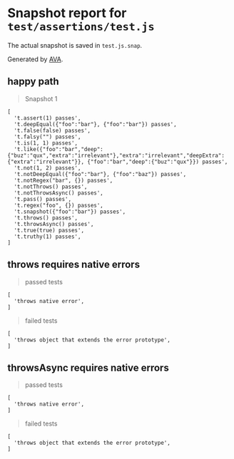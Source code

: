 # Snapshot report for `test/assertions/test.js`

The actual snapshot is saved in `test.js.snap`.

Generated by [AVA](https://avajs.dev).

## happy path

> Snapshot 1

    [
      't.assert(1) passes',
      't.deepEqual({"foo":"bar"}, {"foo":"bar"}) passes',
      't.false(false) passes',
      't.falsy("") passes',
      't.is(1, 1) passes',
      't.like({"foo":"bar","deep":{"buz":"qux","extra":"irrelevant"},"extra":"irrelevant","deepExtra":{"extra":"irrelevant"}}, {"foo":"bar","deep":{"buz":"qux"}}) passes',
      't.not(1, 2) passes',
      't.notDeepEqual({"foo":"bar"}, {"foo":"baz"}) passes',
      't.notRegex("bar", {}) passes',
      't.notThrows() passes',
      't.notThrowsAsync() passes',
      't.pass() passes',
      't.regex("foo", {}) passes',
      't.snapshot({"foo":"bar"}) passes',
      't.throws() passes',
      't.throwsAsync() passes',
      't.true(true) passes',
      't.truthy(1) passes',
    ]

## throws requires native errors

> passed tests

    [
      'throws native error',
    ]

> failed tests

    [
      'throws object that extends the error prototype',
    ]

## throwsAsync requires native errors

> passed tests

    [
      'throws native error',
    ]

> failed tests

    [
      'throws object that extends the error prototype',
    ]
